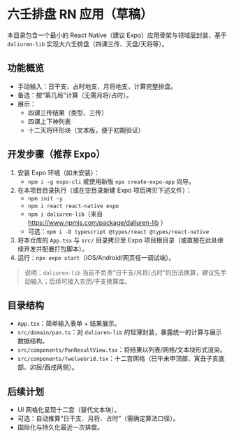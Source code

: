 # 六壬排盘 RN 应用（草稿）

本目录包含一个最小的 React Native（建议 Expo）应用骨架与领域层封装，基于 `daliuren-lib` 实现大六壬排盘（四课三传、天盘/天将等）。

## 功能概览
- 手动输入：日干支、占时地支、月将地支，计算完整排盘。
- 备选：按“第几局”计算（无需月将/占时）。
- 展示：
  - 四课三传结果（类型、三传）
  - 四课上下神列表
  - 十二天将环形块（文本版，便于初期验证）

## 开发步骤（推荐 Expo）
1. 安装 Expo 环境（如未安装）：
   - `npm i -g expo-cli` 或使用新版 `npx create-expo-app` 向导。
2. 在本项目目录执行（或在空目录新建 Expo 项后拷贝下述文件）：
   - `npm init -y`
   - `npm i react react-native expo`
   - `npm i daliuren-lib`（来自 https://www.npmjs.com/package/daliuren-lib ）
   - 可选：`npm i -D typescript @types/react @types/react-native`
3. 将本仓库的 `App.tsx` 与 `src/` 目录拷贝至 Expo 项目根目录（或直接在此处继续开发并配置打包脚本）。
4. 运行：`npx expo start`（iOS/Android/网页任一调试端）。

> 说明：`daliuren-lib` 当前不负责“日干支/月将/占时”的历法换算，建议先手动输入；后续可接入农历/干支换算库。

## 目录结构
- `App.tsx`：简单输入表单 + 结果展示。
- `src/domain/pan.ts`：对 `daliuren-lib` 的轻薄封装，暴露统一的计算与展示数据结构。
- `src/components/PanResultView.tsx`：将结果以列表/网格/文本块形式渲染。
- `src/components/TwelveGrid.tsx`：十二宫网格（巳午未申顶部、寅丑子亥底部、卯辰/酉戌两侧）。

## 后续计划
- UI 网格化呈现十二宫（替代文本块）。
- 可选：自动推算“日干支、月将、占时”（需确定算法口径）。
- 国际化与持久化最近一次排盘。
